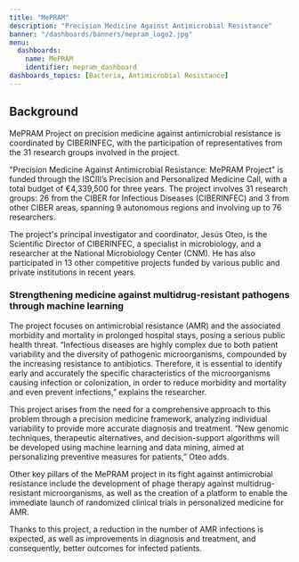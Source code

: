 ```yaml
---
title: "MePRAM"
description: "Precision Medicine Against Antimicrobial Resistance"
banner: "/dashboards/banners/mepram_logo2.jpg"
menu:
  dashboards:
    name: MePRAM
    identifier: mepram_dashboard
dashboards_topics: [Bacteria, Antimicrobial Resistance]
---
```


## Background

MePRAM Project on precision medicine against antimicrobial resistance is coordinated by CIBERINFEC, with the participation of representatives from the 31 research groups involved in the project.

"Precision Medicine Against Antimicrobial Resistance: MePRAM Project" is funded through the ISCIII’s Precision and Personalized Medicine Call, with a total budget of €4,339,500 for three years. The project involves 31 research groups: 26 from the CIBER for Infectious Diseases (CIBERINFEC) and 3 from other CIBER areas, spanning 9 autonomous regions and involving up to 76 researchers.

The project's principal investigator and coordinator, Jesús Oteo, is the Scientific Director of CIBERINFEC, a specialist in microbiology, and a researcher at the National Microbiology Center (CNM). He has also participated in 13 other competitive projects funded by various public and private institutions in recent years.

### Strengthening medicine against multidrug-resistant pathogens through machine learning

The project focuses on antimicrobial resistance (AMR) and the associated morbidity and mortality in prolonged hospital stays, posing a serious public health threat. “Infectious diseases are highly complex due to both patient variability and the diversity of pathogenic microorganisms, compounded by the increasing resistance to antibiotics. Therefore, it is essential to identify early and accurately the specific characteristics of the microorganisms causing infection or colonization, in order to reduce morbidity and mortality and even prevent infections,” explains the researcher.

This project arises from the need for a comprehensive approach to this problem through a precision medicine framework, analyzing individual variability to provide more accurate diagnosis and treatment. “New genomic techniques, therapeutic alternatives, and decision-support algorithms will be developed using machine learning and data mining, aimed at personalizing preventive measures for patients,” Oteo adds.

Other key pillars of the MePRAM project in its fight against antimicrobial resistance include the development of phage therapy against multidrug-resistant microorganisms, as well as the creation of a platform to enable the immediate launch of randomized clinical trials in personalized medicine for AMR.

Thanks to this project, a reduction in the number of AMR infections is expected, as well as improvements in diagnosis and treatment, and consequently, better outcomes for infected patients.
